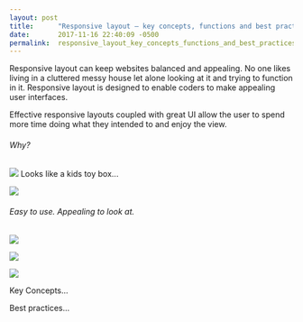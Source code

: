 ```yaml
---
layout: post
title:      "Responsive layout – key concepts, functions and best practices."
date:       2017-11-16 22:40:09 -0500
permalink:  responsive_layout_key_concepts_functions_and_best_practices
---
```


Responsive layout can keep websites balanced and appealing.   No one likes living in a cluttered messy house let alone looking at it and trying to function in it.   Responsive layout is designed to enable coders to make appealing user interfaces.  

 Effective responsive layouts coupled with great UI allow the user to spend more time doing what they intended to and enjoy the view.
 
###### Why?
![](https://ioyby2hf25e3sg55t3muegr1-wpengine.netdna-ssl.com/wp-content/uploads/2015/05/Arngren-1024x493.pnghttp://)
Looks like a kids toy box... 

![](http://)

###### Easy to use.  Appealing to look at.
![](https://assets.awwwards.com/awards/images/2013/03/adaptative-responsive-websites-examples-03b.jpghttp://)

![](https://www.dtelepathy.com/wp-content/uploads/2014/08/mry.jpg)

![](https://assets.awwwards.com/awards/images/2013/03/adaptative-responsive-websites-examples-05.jpg://) 

Key Concepts... 

Best practices...
